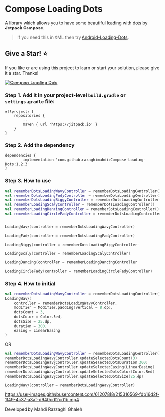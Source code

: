 # Compose Loading Dots

A library which allows you to have some beautiful loading with dots by **Jetpack Compose**.

> If you need this in XML then try [Android-Loading-Dots](https://github.com/razaghimahdi/Android-Loading-Dots).

## Give a Star! ⭐
If you like or are using this project to learn or start your solution, please give it a star. Thanks!

[![Compose Loading Dots](https://jitpack.io/v/razaghimahdi/Compose-Loading-Dots.svg)](https://jitpack.io/#razaghimahdi/Compose-Loading-Dots)

### Step 1. Add it in your project-level `build.gradle` or `settings.gradle` file:

	allprojects {
		repositories {
			...
			maven { url 'https://jitpack.io' }
		}
	}

### Step 2. Add the dependency

	dependencies {
	        implementation 'com.github.razaghimahdi:Compose-Loading-Dots:1.2.3'
	} 

### Step 3. How to use

```kotlin
val rememberDotsLoadingWavyController = rememberDotsLoadingController()
val rememberDotsLoadingFadyController = rememberDotsLoadingController()
val rememberDotsLoadingBiggyController = rememberDotsLoadingController()
val rememberLoadingScalyController = rememberDotsLoadingController()
val rememberLoadingDancingController = rememberDotsLoadingController()
val rememberLoadingCircleFadyController = rememberDotsLoadingController()


LoadingWavy(controller = rememberDotsLoadingWavyController)

LoadingFady(controller = rememberDotsLoadingFadyController)

LoadingBiggy(controller = rememberDotsLoadingBiggyController)

LoadingScaly(controller = rememberLoadingScalyController)

LoadingDancing(controller = rememberLoadingDancingController)

LoadingCircleFady(controller = rememberLoadingCircleFadyController)
```

### Step 4. How to initial

```kotlin
val rememberDotsLoadingWavyController = rememberDotsLoadingController()
LoadingWavy(
    controller = rememberDotsLoadingWavyController,
    modifier = Modifier.padding(vertical = 8.dp),
    dotsCount = 3,
    dotsColor = Color.Red,
    dotsSize = 25.dp,
    duration = 300,
    easing = LinearEasing
)
```

OR

```Kotlin
val rememberDotsLoadingWavyController = rememberDotsLoadingController()
rememberDotsLoadingWavyController.updateSelectedDotsCount(3)
rememberDotsLoadingWavyController.updateSelectedDotsDuration(300)
rememberDotsLoadingWavyController.updateSelectedEasing(LinearEasing)
rememberDotsLoadingWavyController.updateSelectedDotsColor(Color.Red)
rememberDotsLoadingWavyController.updateSelectedDotsSize(25.dp)

LoadingWavy(controller = rememberDotsLoadingWavyController)
```

https://user-images.githubusercontent.com/61207818/215316569-fdb16d2f-1f49-4c37-a3af-d940cdf2cd1b.mp4

Developed by Mahdi Razzaghi Ghaleh
